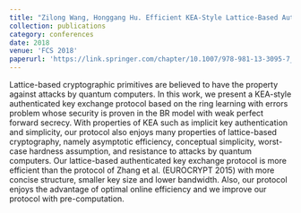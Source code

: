 ```yaml
---
title: "Zilong Wang, Honggang Hu. Efficient KEA-Style Lattice-Based Authenticated Key Exchange"
collection: publications
category: conferences
date: 2018
venue: 'FCS 2018'
paperurl: 'https://link.springer.com/chapter/10.1007/978-981-13-3095-7_8'
---
```


Lattice-based cryptographic primitives are believed to have the property against attacks by quantum computers. In this work, we present a KEA-style authenticated key exchange protocol based on the ring learning with errors problem whose security is proven in the BR model with weak perfect forward secrecy. With properties of KEA such as implicit key authentication and simplicity, our protocol also enjoys many properties of lattice-based cryptography, namely asymptotic efficiency, conceptual simplicity, worst-case hardness assumption, and resistance to attacks by quantum computers. Our lattice-based authenticated key exchange protocol is more efficient than the protocol of Zhang et al. (EUROCRYPT 2015) with more concise structure, smaller key size and lower bandwidth. Also, our protocol enjoys the advantage of optimal online efficiency and we improve our protocol with pre-computation.

